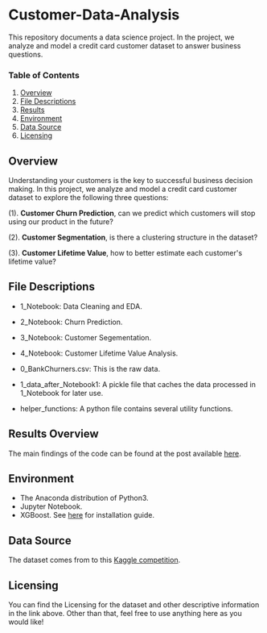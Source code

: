 

# Customer-Data-Analysis

This repository documents a data science project. In the project, we analyze and model a credit card customer dataset to answer business questions.




### Table of Contents


1. [Overview](#motivation)
2. [File Descriptions](#files)
3. [Results](#results)
4. [Environment](#installation)
5. [Data Source](#source)
5. [Licensing](#licensing)



## Overview<a name="motivation"></a>

 Understanding your customers is the key to successful business decision making. In this project, we analyze and model a credit card customer dataset to explore the following three questions:

(1). **Customer Churn Prediction**, can we predict which customers will stop using our product in the future? 

(2). **Customer Segmentation**, is there a clustering structure in the dataset?

(3).  **Customer Lifetime Value**, how to better estimate each customer's lifetime value?



## File Descriptions <a name="files"></a>

- 1_Notebook: Data Cleaning and EDA.


- 2_Notebook: Churn Prediction.


- 3_Notebook: Customer Segementation.


- 4_Notebook: Customer Lifetime Value Analysis.

- 0_BankChurners.csv: This is the raw data.

- 1_data_after_Notebook1: A pickle file that caches the data processed in 1_Notebook for later use.

- helper_functions: A python file contains several utility functions.

## Results Overview<a name="results"></a>


The main findings of the code can be found at the post available [here](https://tba).

## Environment <a name="installation"></a>

- The Anaconda distribution of Python3.
- Jupyter Notebook.  
- XGBoost. See [here](https://xgboost.readthedocs.io/en/latest/build.html) for installation guide.

## Data Source <a name="source"></a>

The dataset comes from to this [Kaggle competition](https://www.kaggle.com/c/house-prices-advanced-regression-techniques/overview).

## Licensing <a name="licensing"></a>

 You can find the Licensing for the dataset and other descriptive information in the link above.  Other than that, feel free to use anything here as you would like!
